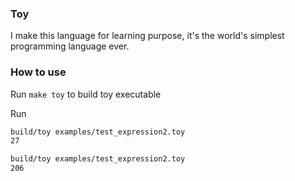 ### Toy
I make this language for learning purpose, it's the world's simplest programming language ever.


### How to use

Run `make toy` to build toy executable

Run 
```bash
build/toy examples/test_expression2.toy
27
```

```bash
build/toy examples/test_expression2.toy
206
```
